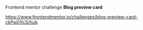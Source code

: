 Frontend mentor challenge **Blog preview card**

https://www.frontendmentor.io/challenges/blog-preview-card-ckPaj01IcS/hub
